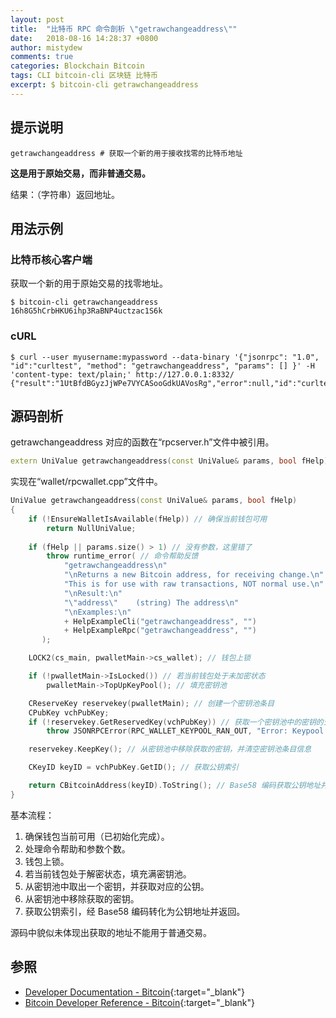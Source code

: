 ```yaml
---
layout: post
title:  "比特币 RPC 命令剖析 \"getrawchangeaddress\""
date:   2018-08-16 14:28:37 +0800
author: mistydew
comments: true
categories: Blockchain Bitcoin
tags: CLI bitcoin-cli 区块链 比特币
excerpt: $ bitcoin-cli getrawchangeaddress
---
```

## 提示说明

```shell
getrawchangeaddress # 获取一个新的用于接收找零的比特币地址
```

**这是用于原始交易，而非普通交易。**

结果：（字符串）返回地址。

## 用法示例

### 比特币核心客户端

获取一个新的用于原始交易的找零地址。

```shell
$ bitcoin-cli getrawchangeaddress
16h8G5hCrbHKU6ihp3RaBNP4uctzac1S6k
```

### cURL

```shell
$ curl --user myusername:mypassword --data-binary '{"jsonrpc": "1.0", "id":"curltest", "method": "getrawchangeaddress", "params": [] }' -H 'content-type: text/plain;' http://127.0.0.1:8332/
{"result":"1UtBfdBGyzJjWPe7VYCASooGdkUAVosRg","error":null,"id":"curltest"}
```

## 源码剖析
getrawchangeaddress 对应的函数在“rpcserver.h”文件中被引用。

```cpp
extern UniValue getrawchangeaddress(const UniValue& params, bool fHelp); // 获取元交易找零地址
```

实现在“wallet/rpcwallet.cpp”文件中。

```cpp
UniValue getrawchangeaddress(const UniValue& params, bool fHelp)
{
    if (!EnsureWalletIsAvailable(fHelp)) // 确保当前钱包可用
        return NullUniValue;
    
    if (fHelp || params.size() > 1) // 没有参数，这里错了
        throw runtime_error( // 命令帮助反馈
            "getrawchangeaddress\n"
            "\nReturns a new Bitcoin address, for receiving change.\n"
            "This is for use with raw transactions, NOT normal use.\n"
            "\nResult:\n"
            "\"address\"    (string) The address\n"
            "\nExamples:\n"
            + HelpExampleCli("getrawchangeaddress", "")
            + HelpExampleRpc("getrawchangeaddress", "")
       );

    LOCK2(cs_main, pwalletMain->cs_wallet); // 钱包上锁

    if (!pwalletMain->IsLocked()) // 若当前钱包处于未加密状态
        pwalletMain->TopUpKeyPool(); // 填充密钥池

    CReserveKey reservekey(pwalletMain); // 创建一个密钥池条目
    CPubKey vchPubKey;
    if (!reservekey.GetReservedKey(vchPubKey)) // 获取一个密钥池中的密钥的公钥
        throw JSONRPCError(RPC_WALLET_KEYPOOL_RAN_OUT, "Error: Keypool ran out, please call keypoolrefill first");

    reservekey.KeepKey(); // 从密钥池中移除获取的密钥，并清空密钥池条目信息

    CKeyID keyID = vchPubKey.GetID(); // 获取公钥索引

    return CBitcoinAddress(keyID).ToString(); // Base58 编码获取公钥地址并返回
}
```

基本流程：
1. 确保钱包当前可用（已初始化完成）。
2. 处理命令帮助和参数个数。
3. 钱包上锁。
4. 若当前钱包处于解密状态，填充满密钥池。
5. 从密钥池中取出一个密钥，并获取对应的公钥。
6. 从密钥池中移除获取的密钥。
7. 获取公钥索引，经 Base58 编码转化为公钥地址并返回。

源码中貌似未体现出获取的地址不能用于普通交易。

## 参照

* [Developer Documentation - Bitcoin](https://bitcoin.org/en/developer-documentation){:target="_blank"}
* [Bitcoin Developer Reference - Bitcoin](https://bitcoin.org/en/developer-reference#getrawchangeaddress){:target="_blank"}
